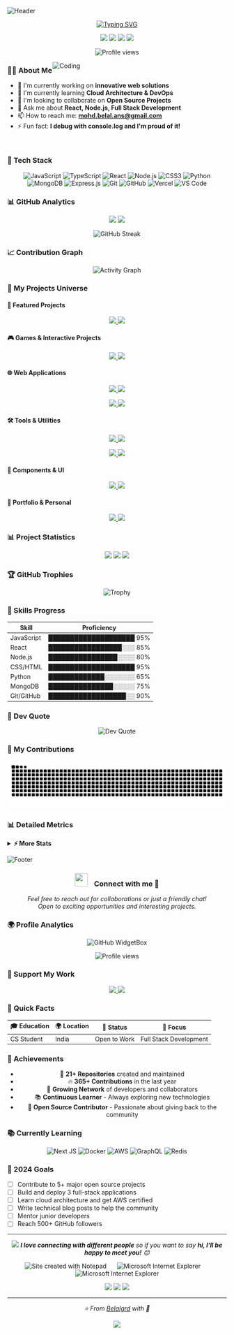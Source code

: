 <!-- Animated Wave Header -->
![Header](https://capsule-render.vercel.app/api?type=waving&color=gradient&customColorList=0,2,2,5,30&height=280&section=header&text=Md%20Belal%20Ansari&fontSize=90&animation=fadeIn&fontAlignY=35&desc=Full%20Stack%20Developer%20|%20Prompt%20Engineer&descAlignY=55&descAlign=50)

<!-- Typing Animation -->
<p align="center">
  <a href="https://github.com/DenverCoder1/readme-typing-svg">
    <img src="https://readme-typing-svg.herokuapp.com?font=Fira+Code&pause=1000&color=2F81F7&center=true&vCenter=true&random=false&width=600&lines=Coding+for+a+better+tomorrow;Passionate+about+building+things;Open+Source+Enthusiast;Always+learning+new+technologies" alt="Typing SVG" />
  </a>
</p>

<!-- Social Links with Badges -->
<p align="center">
  <a href="https://twitter.com/qbal_aadil_grd"><img src="https://img.shields.io/badge/Twitter-%231DA1F2.svg?style=for-the-badge&logo=Twitter&logoColor=white"/></a>
  <a href="https://linkedin.com/in/md-belal-ansari-885182227"><img src="https://img.shields.io/badge/linkedin-%230077B5.svg?style=for-the-badge&logo=linkedin&logoColor=white"/></a>
  <a href="https://orcid.org/0009-0008-8413-5936"><img src="https://img.shields.io/badge/ORCID-A6CE39?style=for-the-badge&logo=ORCID&logoColor=white"/></a>
  <a href="https://portfolio-frontend-ten-blond.vercel.app"><img src="https://img.shields.io/badge/Portfolio-FF5722?style=for-the-badge&logo=google-chrome&logoColor=white"/></a>
</p>

<!-- Profile Views Counter -->
<p align="center">
  <img src="https://komarev.com/ghpvc/?username=Belalgrd&label=Profile%20views&color=0e75b6&style=flat" alt="Profile views" />
</p>

<!-- About Me Section with Cool Formatting -->
<img align="right" alt="Coding" width="400" src="https://user-images.githubusercontent.com/74038190/229223263-cf2e4b07-2615-4f87-9c38-e37600f8381a.gif">

### 👨‍💻 About Me

- 🔭 I'm currently working on **innovative web solutions**
- 🌱 I'm currently learning **Cloud Architecture & DevOps**
- 👯 I'm looking to collaborate on **Open Source Projects**
- 💬 Ask me about **React, Node.js, Full Stack Development**
- 📫 How to reach me: **mohd.belal.ans@gmail.com**
- ⚡ Fun fact: **I debug with console.log and I'm proud of it!**

<br clear="both">

<!-- Tech Stack with Animated Icons -->
### 🚀 Tech Stack

<div align="center">
  
![JavaScript](https://img.shields.io/badge/javascript-%23323330.svg?style=for-the-badge&logo=javascript&logoColor=%23F7DF1E)
![TypeScript](https://img.shields.io/badge/typescript-%23007ACC.svg?style=for-the-badge&logo=typescript&logoColor=white)
![React](https://img.shields.io/badge/react-%2320232a.svg?style=for-the-badge&logo=react&logoColor=%2361DAFB)
![Node.js](https://img.shields.io/badge/node.js-6DA55F?style=for-the-badge&logo=node.js&logoColor=white)
![CSS3](https://img.shields.io/badge/css3-%231572B6.svg?style=for-the-badge&logo=css3&logoColor=white)
![Python](https://img.shields.io/badge/python-3670A0?style=for-the-badge&logo=python&logoColor=ffdd54)
![MongoDB](https://img.shields.io/badge/MongoDB-%234ea94b.svg?style=for-the-badge&logo=mongodb&logoColor=white)
![Express.js](https://img.shields.io/badge/express.js-%23404d59.svg?style=for-the-badge&logo=express&logoColor=%2361DAFB)
![Git](https://img.shields.io/badge/git-%23F05033.svg?style=for-the-badge&logo=git&logoColor=white)
![GitHub](https://img.shields.io/badge/github-%23121011.svg?style=for-the-badge&logo=github&logoColor=white)
![Vercel](https://img.shields.io/badge/vercel-%23000000.svg?style=for-the-badge&logo=vercel&logoColor=white)
![VS Code](https://img.shields.io/badge/VS%20Code-0078d7.svg?style=for-the-badge&logo=visual-studio-code&logoColor=white)

</div>

<!-- GitHub Stats with Dark Theme -->
### 📊 GitHub Analytics

<p align="center">
  <img height="180em" src="https://github-readme-stats.vercel.app/api?username=Belalgrd&show_icons=true&count_private=true&theme=tokyonight&hide_border=true&bg_color=0D1117" />
  <img height="180em" src="https://github-readme-stats.vercel.app/api/top-langs/?username=Belalgrd&langs_count=8&theme=tokyonight&hide_border=true&bg_color=0D1117&layout=compact" />
</p>

<!-- GitHub Streak Stats -->
<p align="center">
  <img src="https://github-readme-streak-stats.herokuapp.com/?user=Belalgrd&theme=tokyonight&hide_border=true&background=0D1117" alt="GitHub Streak" />
</p>

<!-- Activity Graph -->
### 📈 Contribution Graph

<p align="center">
  <img src="https://github-readme-activity-graph.vercel.app/graph?username=Belalgrd&theme=tokyo-night&hide_border=true&bg_color=0D1117" alt="Activity Graph" />
</p>

<!-- Complete Project Showcase -->
### 🚀 My Projects Universe

#### 🌟 Featured Projects
<p align="center">
  <a href="https://github.com/Belalgrd/billing-software">
    <img src="https://github-readme-stats.vercel.app/api/pin/?username=Belalgrd&repo=billing-software&theme=tokyonight&hide_border=true&bg_color=0D1117" />
  </a>
  <a href="https://github.com/Belalgrd/Auth-Form">
    <img src="https://github-readme-stats.vercel.app/api/pin/?username=Belalgrd&repo=Auth-Form&theme=tokyonight&hide_border=true&bg_color=0D1117" />
  </a>
</p>

#### 🎮 Games & Interactive Projects
<p align="center">
  <a href="https://github.com/Belalgrd/Rock-Paper-Scissors">
    <img src="https://github-readme-stats.vercel.app/api/pin/?username=Belalgrd&repo=Rock-Paper-Scissors&theme=tokyonight&hide_border=true&bg_color=0D1117" />
  </a>
  <a href="https://github.com/Belalgrd/tic-tac-toes">
    <img src="https://github-readme-stats.vercel.app/api/pin/?username=Belalgrd&repo=tic-tac-toes&theme=tokyonight&hide_border=true&bg_color=0D1117" />
  </a>
</p>

#### 🌐 Web Applications
<p align="center">
  <a href="https://github.com/Belalgrd/facebook-clone">
    <img src="https://github-readme-stats.vercel.app/api/pin/?username=Belalgrd&repo=facebook-clone&theme=tokyonight&hide_border=true&bg_color=0D1117" />
  </a>
  <a href="https://github.com/Belalgrd/Health-News">
    <img src="https://github-readme-stats.vercel.app/api/pin/?username=Belalgrd&repo=Health-News&theme=tokyonight&hide_border=true&bg_color=0D1117" />
  </a>
</p>

<p align="center">
  <a href="https://github.com/Belalgrd/weather-app">
    <img src="https://github-readme-stats.vercel.app/api/pin/?username=Belalgrd&repo=weather-app&theme=tokyonight&hide_border=true&bg_color=0D1117" />
  </a>
  <a href="https://github.com/Belalgrd/Quiz-System">
    <img src="https://github-readme-stats.vercel.app/api/pin/?username=Belalgrd&repo=Quiz-System&theme=tokyonight&hide_border=true&bg_color=0D1117" />
  </a>
</p>

#### 🛠️ Tools & Utilities
<p align="center">
  <a href="https://github.com/Belalgrd/ocr-info-extractor">
    <img src="https://github-readme-stats.vercel.app/api/pin/?username=Belalgrd&repo=ocr-info-extractor&theme=tokyonight&hide_border=true&bg_color=0D1117" />
  </a>
  <a href="https://github.com/Belalgrd/to-do-list">
    <img src="https://github-readme-stats.vercel.app/api/pin/?username=Belalgrd&repo=to-do-list&theme=tokyonight&hide_border=true&bg_color=0D1117" />
  </a>
</p>

<p align="center">
  <a href="https://github.com/Belalgrd/currency-converter">
    <img src="https://github-readme-stats.vercel.app/api/pin/?username=Belalgrd&repo=currency-converter&theme=tokyonight&hide_border=true&bg_color=0D1117" />
  </a>
  <a href="https://github.com/Belalgrd/password-generator">
    <img src="https://github-readme-stats.vercel.app/api/pin/?username=Belalgrd&repo=password-generator&theme=tokyonight&hide_border=true&bg_color=0D1117" />
  </a>
</p>

#### 📱 Components & UI
<p align="center">
  <a href="https://github.com/Belalgrd/Card">
    <img src="https://github-readme-stats.vercel.app/api/pin/?username=Belalgrd&repo=Card&theme=tokyonight&hide_border=true&bg_color=0D1117" />
  </a>
  <a href="https://github.com/Belalgrd/netflix-homepage">
    <img src="https://github-readme-stats.vercel.app/api/pin/?username=Belalgrd&repo=netflix-homepage&theme=tokyonight&hide_border=true&bg_color=0D1117" />
  </a>
</p>

#### 🎯 Portfolio & Personal
<p align="center">
  <a href="https://github.com/Belalgrd/portfolio-Bk">
    <img src="https://github-readme-stats.vercel.app/api/pin/?username=Belalgrd&repo=portfolio-Bk&theme=tokyonight&hide_border=true&bg_color=0D1117" />
  </a>
  <a href="https://github.com/Belalgrd/Belalgrd">
    <img src="https://github-readme-stats.vercel.app/api/pin/?username=Belalgrd&repo=Belalgrd&theme=tokyonight&hide_border=true&bg_color=0D1117" />
  </a>
</p>

<!-- Project Statistics -->
### 📊 Project Statistics

<div align="center">
  <img src="https://img.shields.io/badge/Total%20Repositories-21-blue?style=for-the-badge&logo=github" />
  <img src="https://img.shields.io/badge/Public%20Repos-21-green?style=for-the-badge&logo=github" />
  <img src="https://img.shields.io/badge/Main%20Language-JavaScript-yellow?style=for-the-badge&logo=javascript" />
</div>

<!-- Trophy Section -->
### 🏆 GitHub Trophies

<p align="center">
  <img src="https://github-profile-trophy.vercel.app/?username=Belalgrd&theme=tokyonight&no-frame=true&no-bg=true&margin-w=4&column=7" alt="Trophy" />
</p>

### 💪 Skills Progress

<div align="center">

| Skill | Proficiency |
|-------|-------------|
| JavaScript | ████████████████████ 95% |
| React | █████████████████░░░ 85% |
| Node.js | ████████████████░░░░ 80% |
| CSS/HTML | ████████████████████ 95% |
| Python | █████████████░░░░░░░ 65% |
| MongoDB | ███████████████░░░░░ 75% |
| Git/GitHub | ██████████████████░░ 90% |

</div>

<!-- Random Dev Quote -->
### 💭 Dev Quote

<p align="center">
  <img src="https://quotes-github-readme.vercel.app/api?type=horizontal&theme=tokyonight" alt="Dev Quote" />
</p>

<!-- Snake Animation -->
### 🐍 My Contributions

<p align="center">
<img src="https://raw.githubusercontent.com/Belalgrd/Belalgrd/output/github-contribution-grid-snake-dark.svg" alt="Snake animation" /></p>

<!-- Metrics -->
### 📊 Detailed Metrics

<details>
<summary><b>⚡ More Stats</b></summary>
<p align="center">
  <img src="https://github-profile-summary-cards.vercel.app/api/cards/profile-details?username=Belalgrd&theme=tokyonight" alt="Profile Details" />
  <img src="https://github-profile-summary-cards.vercel.app/api/cards/repos-per-language?username=Belalgrd&theme=tokyonight" alt="Repos per Language" />
  <img src="https://github-profile-summary-cards.vercel.app/api/cards/most-commit-language?username=Belalgrd&theme=tokyonight" alt="Most Commit Language" />
  <img src="https://github-profile-summary-cards.vercel.app/api/cards/stats?username=Belalgrd&theme=tokyonight" alt="Stats" />
  <img src="https://github-profile-summary-cards.vercel.app/api/cards/productive-time?username=Belalgrd&theme=tokyonight" alt="Productive Time" />
</p>
</details>

<!-- Footer Wave -->
![Footer](https://capsule-render.vercel.app/api?type=waving&color=gradient&customColorList=0,2,2,5,30&height=120&section=footer)

<!-- Connect Section -->
<h3 align="center">
  <img src="https://media.giphy.com/media/iY8CRBdQXODJSCERIr/giphy.gif" width="30" height="30" style="margin-right: 10px;">
  Connect with me 🤝
</h3>

<p align="center">
  <em>
    Feel free to reach out for collaborations or just a friendly chat! <br>
    Open to exciting opportunities and interesting projects.
  </em>
</p>

<!-- Visitor Map -->
### 🌍 Profile Analytics

<div align="center">
  <img src="https://github-widgetbox.vercel.app/api/profile?username=Belalgrd&data=followers,repositories,stars,commits&theme=darkmode" alt="GitHub WidgetBox" />
</div>

<p align="center">
  <img src="https://komarev.com/ghpvc/?username=Belalgrd&label=Total%20Profile%20Views&color=0e75b6&style=flat" alt="Profile views" />
</p>

<!-- Support Section -->
### 💖 Support My Work

<p align="center">
  <a href="https://www.buymeacoffee.com/belalgrd">
    <img src="https://img.shields.io/badge/Buy%20Me%20a%20Coffee-ffdd00?style=for-the-badge&logo=buy-me-a-coffee&logoColor=black" />
  </a>
  <a href="https://github.com/sponsors/Belalgrd">
    <img src="https://img.shields.io/badge/sponsor-30363D?style=for-the-badge&logo=GitHub-Sponsors&logoColor=#EA4AAA" />
  </a>
</p>

<!-- Fun Facts -->
### 🎯 Quick Facts

<div align="center">

| 🎓 Education | 🌍 Location | 💼 Status | 🎯 Focus |
|-------------|------------|-----------|----------|
| CS Student | India | Open to Work | Full Stack Development |

</div>

<!-- Achievements -->
### 🏅 Achievements

<div align="center">

- 🎯 **21+ Repositories** created and maintained
- 🔥 **365+ Contributions** in the last year
- 👥 **Growing Network** of developers and collaborators
- 📚 **Continuous Learner** - Always exploring new technologies
- 🌟 **Open Source Contributor** - Passionate about giving back to the community

</div>

<!-- Currently Learning -->
### 📚 Currently Learning

<div align="center">

![Next JS](https://img.shields.io/badge/Next-black?style=for-the-badge&logo=next.js&logoColor=white)
![Docker](https://img.shields.io/badge/docker-%230db7ed.svg?style=for-the-badge&logo=docker&logoColor=white)
![AWS](https://img.shields.io/badge/AWS-%23FF9900.svg?style=for-the-badge&logo=amazon-aws&logoColor=white)
![GraphQL](https://img.shields.io/badge/-GraphQL-E10098?style=for-the-badge&logo=graphql&logoColor=white)
![Redis](https://img.shields.io/badge/redis-%23DD0031.svg?style=for-the-badge&logo=redis&logoColor=white)

</div>

<!-- Goals -->
### 🎯 2024 Goals

- [ ] Contribute to 5+ major open source projects
- [ ] Build and deploy 3 full-stack applications
- [ ] Learn cloud architecture and get AWS certified
- [ ] Write technical blog posts to help the community
- [ ] Mentor junior developers
- [ ] Reach 500+ GitHub followers

---

<p align="center">
  <img src="https://media.giphy.com/media/LnQjpWaON8nhr21vNW/giphy.gif" width="60"> 
  <em><b>I love connecting with different people</b> so if you want to say <b>hi, I'll be happy to meet you!</b> 😊</em>
</p>

<p align="center">
  <img src="https://raw.githubusercontent.com/BrunnerLivio/brunnerlivio/master/images/notepad.gif" alt="Site created with Notepad" height="30" />
  <span>&nbsp;&nbsp;&nbsp;&nbsp;</span>  
  <img src="https://raw.githubusercontent.com/BrunnerLivio/brunnerlivio/master/images/ie_logo.gif" alt="Microsoft Internet Explorer" />
  <span>&nbsp;&nbsp;&nbsp;&nbsp;</span>  
  <img src="https://raw.githubusercontent.com/BrunnerLivio/brunnerlivio/master/images/noframes.gif" alt="Microsoft Internet Explorer" />
</p>

<div align="center">
  <img src="https://forthebadge.com/images/badges/built-with-love.svg" />
  <img src="https://forthebadge.com/images/badges/powered-by-coffee.svg" />
  <img src="https://forthebadge.com/images/badges/makes-people-smile.svg" />
</div>

---

<p align="center">
  <em>⭐️ From <a href="https://github.com/Belalgrd">Belalgrd</a> with 💙</em>
</p>

<!-- Wave Animation at the very end -->
<p align="center">
  <img src="https://capsule-render.vercel.app/api?type=waving&color=gradient&height=60&section=footer&width=100%" />
</p>
